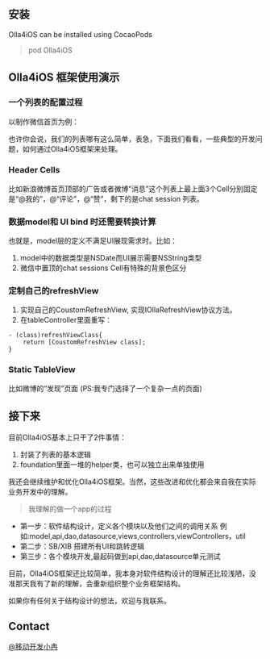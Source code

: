

## 安装

Olla4iOS can be installed using CocaoPods
> pod Olla4iOS


## Olla4iOS 框架使用演示

### 一个列表的配置过程

以制作微信首页为例：



也许你会说，我们的列表哪有这么简单，表急，下面我们看看，一些典型的开发问题，如何通过Olla4iOS框架来处理。

### Header Cells
比如新浪微博首页顶部的广告或者微博“消息”这个列表上最上面3个Cell分别固定是“@我的”，@“评论”，@“赞”，剩下的是chat session 列表。


### 数据model和 UI bind 时还需要转换计算
也就是，model层的定义不满足UI展现需求时。比如： 
1. model中的数据类型是NSDate而UI展示需要NSString类型
2. 微信中置顶的chat sessions Cell有特殊的背景色区分


### 定制自己的refreshView

1. 实现自己的CoustomRefreshView, 实现IOllaRefreshView协议方法。
2. 在tableController里面重写：
```
- (class)refreshViewClass{
    return [CoustomRefreshView class];
}
```

### Static TableView
比如微博的“发现”页面 (PS:我专门选择了一个复杂一点的页面)


## 接下来

目前Olla4iOS基本上只干了2件事情：
1. 封装了列表的基本逻辑
2. foundation里面一堆的helper类，也可以独立出来单独使用   
  
我还会继续维护和优化Olla4iOS框架。当然，这些改进和优化都会来自我在实际业务开发中的理解。


>我理解的做一个app的过程

- 第一步：软件结构设计，定义各个模块以及他们之间的调用关系
 例如:model,api,dao,datasource,views,controllers,viewControllers，util
- 第二步：SB/XIB 搭建所有UI和跳转逻辑
- 第三步：各个模块开发,最起码做到api,dao,datasource单元测试

目前，Olla4iOS框架还比较简单，我本身对软件结构设计的理解还比较浅陋，没准那天我有了新的理解，会重新组织整个业务框架结构。
  
如果你有任何关于结构设计的想法，欢迎与我联系。


## Contact

[@移动开发小冉](http://weibo.com/ranwj)
